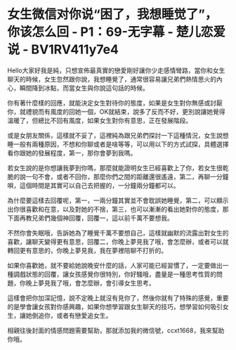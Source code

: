 # 女生微信对你说“困了，我想睡觉了”，你该怎么回 - P1：69-无字幕 - 楚儿恋爱说 - BV1RV411y7e4

Hello大家好我是純，只想宣佈最真實的戀愛剛好讓你少走感情彎路，當你和女生聊天的時候，女生忽然跟你說，我想睡覺了，通常很容易讓兄弟們熱情思火的內心，瞬間降到冰點，而當女生與你說這句話的時候。

你有著什麼樣的回應，就能決定女生對待你的態度，如果是女生對你無感或討厭你，就禮貌而有風度的回她一個，OK就結束，說多了反而不好，更別說讓她覺得溫暖了，但總比不回有風度，如果女生對你有意思，正在發展階段。

或是女朋友關係，這樣就不妥了，這裡純為跟兄弟們探討一下這種情況，女生說想睡一般有兩種原因，不想和你聊或者是啥等等，可以用以下的方式試探，具體選擇看你跟她的發展程度，第一，那你會夢到我嗎。

若女生說的是你想讓我夢到你嗎，那麼就能證明女生已經喜歡上了你，若女生很乾脆的說一句不會，或者不回你，那麼你們之間的距離還很遙遠，第二，再聊一分鐘唄，這個時間是其實可以自己去把握的，一分鐘兩分鐘都可以。

為什麼要這樣去回覆呢，第一，一兩分鐘其實並不會耽誤她睡覺，第二，可以顯示出你很喜歡和在意，以及對她的不捨，第三，也可以漸漸的看出她對你的態度，那下面再教兄弟們幾個神回覆，回覆一，這以前千萬不要想我。

不然你會失眠哦，告訴她為了睡覺千萬不要想自己，這樣就幽默的流露出對女生的喜歡，讓聊天變得更有意思，回覆二，你晚上夢見我了哦，會怎麼辦，或者可以就轉回更有意思的，你晚上夢見我，我在夢裡陪聊不打折的。

如果你喜歡她，就不要給她說晚安什麼的話，人家可能已經習慣了，一定要做出一種調戲狀態的回覆，讓女孩感覺你很特別，你好騷哦，盡量是一種思考性質的問題，你晚上夢見我了哦，會怎麼辦，會引導女生思考。

這樣會把你加深記憶，說不定晚上就沒有見你了，然後你就有了特殊的感覺，重要的是學會讓女孩對你感興趣，如果你想學習跟女生聊天的技巧，想學習如何吸引女生，讓她倒追你，或者有戀愛追女生。

相親往後封面的情感問題需要幫助，那就添加我的微信號，ccxt1668，我來幫助你哦。